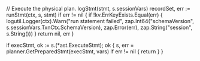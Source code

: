 
// Execute the physical plan.
logStmt(stmt, s.sessionVars)
recordSet, err := runStmt(ctx, s, stmt)
if err != nil {
	if !kv.ErrKeyExists.Equal(err) {
		logutil.Logger(ctx).Warn("run statement failed",
			zap.Int64("schemaVersion", s.sessionVars.TxnCtx.SchemaVersion),
			zap.Error(err),
			zap.String("session", s.String()))
	}
	return nil, err
}
	
	
if execStmt, ok := s.(*ast.ExecuteStmt); ok {
	s, err = planner.GetPreparedStmt(execStmt, vars)
	if err != nil {
		return
	}
}